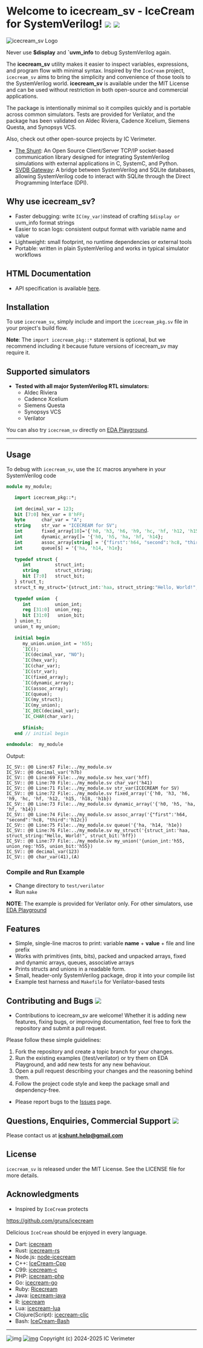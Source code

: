 # Welcome to icecream_sv - IceCream for SystemVerilog! ![](https://github.com/xver/icecream_sv/blob/main/doc/IcVerimeter_logo.png) [![](https://img.shields.io/static/v1?label=Sponsor&message=%E2%9D%A4&logo=GitHub&color=%23fe8e86)](https://github.com/sponsors/xver)

![icecream_sv Logo](https://github.com/xver/icecream_sv/blob/main/doc/icecream_sv_log.png)

Never use **$display** and **`uvm_info** to debug SystemVerilog again.

The **icecream_sv** utility makes it easier to inspect variables, expressions, and program flow with minimal syntax. Inspired by the `IceCream` project, `icecream_sv` aims to bring the simplicity and convenience of those tools to the SystemVerilog world. **icecream_sv** is available under the MIT License and can be used without restriction in both open-source and commercial applications.

The package is intentionally minimal so it compiles quickly and is portable across common simulators. Tests are provided for Verilator, and the package has been validated on Aldec Riviera, Cadence Xcelium, Siemens Questa, and Synopsys VCS.

Also, check out other open-source projects by IC Verimeter.

- [The Shunt](https://github.com/xver/Shunt): An Open Source Client/Server TCP/IP socket-based communication library designed for integrating SystemVerilog simulations with external applications in C, SystemC, and Python.
- [SVDB Gateway](https://github.com/xver/svdb_gateway): A bridge between SystemVerilog and SQLite databases, allowing SystemVerilog code to interact with SQLite through the Direct Programming Interface (DPI).

## Why use icecream_sv?

* Faster debugging: write `IC(my_var)`instead of crafting `$display or `uvm_info format strings
* Easier to scan logs: consistent output format with variable name and value
* Lightweight: small footprint, no runtime dependencies or external tools
* Portable: written in plain SystemVerilog and works in typical simulator workflows

## HTML Documentation
- API specification is available [here](https://raw.githack.com/xver/icecream_sv/master/doc/index.html).
## Installation

To use `icecream_sv`, simply include and import the `icecream_pkg.sv` file in your project's build flow.

**Note**: The `import icecream_pkg::*` statement is optional, but we recommend including it because future versions of icecream_sv may require it.

## Supported simulators

* **Tested with all major SystemVerilog RTL simulators:**
  * Aldec Riviera
  * Cadence Xcelium
  * Siemens Questa
  * Synopsys VCS
  * Verilator

You can also try `icecream_sv` directly on [EDA Playground](https://www.edaplayground.com/x/J3HG).

---

## Usage

To debug with `icecream_sv`, use the `IC` macros anywhere in your SystemVerilog code

```systemverilog
module my_module;

   import icecream_pkg::*; 
   
   int decimal_var = 123;
   bit [7:0] hex_var = 8'hFF;
   byte      char_var = "A";
   string    str_var = "ICECREAM for SV";
   int       fixed_array[10]='{'h0, 'h3, 'h6, 'h9, 'hc, 'hf, 'h12, 'h15, 'h18, 'h1b};
   int       dynamic_array[]= '{'h0, 'h5, 'ha, 'hf, 'h14};
   int       assoc_array[string] = '{"first":'h64, "second":'hc8, "third":'h12c};
   int       queue[$] = '{'ha, 'h14, 'h1e};
   
   typedef struct {
      int         struct_int;
      string      struct_string;
      bit [7:0]   struct_bit;
   } struct_t;
   struct_t my_struct='{struct_int:'haa, struct_string:"Hello, World!", struct_bit:'hff};
   
   typedef union  {
      int         union_int;
      reg [31:0]  union_reg;
      bit [31:0]   union_bit;
   } union_t;
   union_t my_union;
   
   initial begin
      my_union.union_int = 'h55;
      `IC();
      `IC(decimal_var, "NO");
      `IC(hex_var);
      `IC(char_var);
      `IC(str_var);
      `IC(fixed_array);
      `IC(dynamic_array);
      `IC(assoc_array);
      `IC(queue);
      `IC(my_struct);
      `IC(my_union);
      `IC_DEC(decimal_var);
      `IC_CHAR(char_var);
   
      $finish;
   end // initial begin
   
endmodule:  my_module
```

Output:

```
IC_SV:: @0 Line:67 File:../my_module.sv
IC_SV:: @0 decimal_var('h7b)
IC_SV:: @0 Line:69 File:../my_module.sv hex_var('hff)
IC_SV:: @0 Line:70 File:../my_module.sv char_var('h41)
IC_SV:: @0 Line:71 File:../my_module.sv str_var(ICECREAM for SV)
IC_SV:: @0 Line:72 File:../my_module.sv fixed_array('{'h0, 'h3, 'h6, 'h9, 'hc, 'hf, 'h12, 'h15, 'h18, 'h1b})
IC_SV:: @0 Line:73 File:../my_module.sv dynamic_array('{'h0, 'h5, 'ha, 'hf, 'h14})
IC_SV:: @0 Line:74 File:../my_module.sv assoc_array('{"first":'h64, "second":'hc8, "third":'h12c})
IC_SV:: @0 Line:75 File:../my_module.sv queue('{'ha, 'h14, 'h1e})
IC_SV:: @0 Line:76 File:../my_module.sv my_struct('{struct_int:'haa, struct_string:"Hello, World!", struct_bit:'hff})
IC_SV:: @0 Line:77 File:../my_module.sv my_union('{union_int:'h55, union_reg:'h55, union_bit:'h55})
IC_SV:: @0 decimal_var(123)
IC_SV:: @0 char_var(41),(A)
```

### Compile and Run Example

- Change directory to `test/verilator`
- Run `make`

**NOTE**: The example is provided for Verilator only. For other simulators, use [EDA Playground](https://www.edaplayground.com/x/J3HG)



## Features

* Simple, single-line macros to print: variable **name** + **value** + file and line prefix
* Works with primitives (ints, bits), packed and unpacked arrays, fixed and dynamic arrays, queues, associative arrays
* Prints structs and unions in a readable form.
* Small, header-only SystemVerilog package, drop it into your compile list
* Example test harness and `Makefile` for Verilator-based tests

## Contributing and Bugs [![](https://img.shields.io/static/v1?label=Sponsor&message=%E2%9D%A4&logo=GitHub&color=%23fe8e86)](https://github.com/sponsors/xver)

- Contributions to icecream_sv are welcome! Whether it is adding new features, fixing bugs, or improving documentation, feel free to fork the repository and submit a pull request.

Please follow these simple guidelines:

1. Fork the repository and create a topic branch for your changes.
2. Run the existing examples ()test/verilator) or try them on EDA Playground, and add new tests for any new behaviour.
3. Open a pull request describing your changes and the reasoning behind them.
4. Follow the project code style and keep the package small and dependency-free.

- Please report bugs to the [Issues](https://github.com/xver/icecream_sv/issues) page.

## Questions, Enquiries, Commercial Support [![](https://img.shields.io/static/v1?label=Sponsor&message=%E2%9D%A4&logo=GitHub&color=%23fe8e86)](https://github.com/sponsors/xver)

Please contact us at **icshunt.help@gmail.com**

## License

`icecream_sv` is released under the MIT License. See the LICENSE file for more details.

## Acknowledgments

- Inspired by `IceCream` protects

https://github.com/gruns/icecream

Delicious `IceCream` should be enjoyed in every language.

- Dart: [icecream](https://github.com/HallerPatrick/icecream)
- Rust: [icecream-rs](https://github.com/ericchang00/icecream-rs)
- Node.js: [node-icecream](https://github.com/jmerle/node-icecream)
- C++: [IceCream-Cpp](https://github.com/renatoGarcia/icecream-cpp)
- C99: [icecream-c](https://github.com/chunqian/icecream-c)
- PHP: [icecream-php](https://github.com/ntzm/icecream-php)
- Go: [icecream-go](https://github.com/WAY29/icecream-go)
- Ruby: [Ricecream](https://github.com/nodai2hITC/ricecream)
- Java: [icecream-java](https://github.com/Akshay-Thakare/icecream-java)
- R: [icecream](https://github.com/lewinfox/icecream)
- Lua: [icecream-lua](https://github.com/wlingze/icecream-lua)
- Clojure(Script): [icecream-cljc](https://github.com/Eigenbahn/icecream-cljc)
- Bash: [IceCream-Bash](https://github.com/jtplaarj/IceCream-Bash)

---

![img](https://github.com/xver/icecream_sv/blob/main/doc/IcVerimeter_logo.png) [![img](https://img.shields.io/static/v1?label=Sponsor&message=%E2%9D%A4&logo=GitHub&color=%23fe8e86)](https://github.com/sponsors/xver)
Copyright (c) 2024-2025 IC Verimeter
